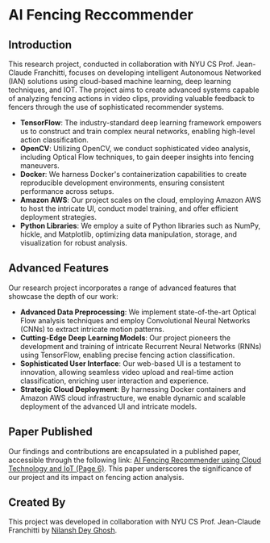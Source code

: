 # AI Fencing Reccommender

## Introduction
This research project, conducted in collaboration with NYU CS Prof. Jean-Claude Franchitti, focuses on developing intelligent Autonomous Networked (IAN) solutions using cloud-based machine learning, deep learning techniques, and IOT. The project aims to create advanced systems capable of analyzing fencing actions in video clips, providing valuable feedback to fencers through the use of sophisticated recommender systems.

- **TensorFlow**: The industry-standard deep learning framework empowers us to construct and train complex neural networks, enabling high-level action classification.
- **OpenCV**: Utilizing OpenCV, we conduct sophisticated video analysis, including Optical Flow techniques, to gain deeper insights into fencing maneuvers.
- **Docker**: We harness Docker's containerization capabilities to create reproducible development environments, ensuring consistent performance across setups.
- **Amazon AWS**: Our project scales on the cloud, employing Amazon AWS to host the intricate UI, conduct model training, and offer efficient deployment strategies.
- **Python Libraries**: We employ a suite of Python libraries such as NumPy, hickle, and Matplotlib, optimizing data manipulation, storage, and visualization for robust analysis.

## Advanced Features
Our research project incorporates a range of advanced features that showcase the depth of our work:

- **Advanced Data Preprocessing**: We implement state-of-the-art Optical Flow analysis techniques and employ Convolutional Neural Networks (CNNs) to extract intricate motion patterns.
- **Cutting-Edge Deep Learning Models**: Our project pioneers the development and training of intricate Recurrent Neural Networks (RNNs) using TensorFlow, enabling precise fencing action classification.
- **Sophisticated User Interface**: Our web-based UI is a testament to innovation, allowing seamless video upload and real-time action classification, enriching user interaction and experience.
- **Strategic Cloud Deployment**: By harnessing Docker containers and Amazon AWS cloud infrastructure, we enable dynamic and scalable deployment of the advanced UI and intricate models.

## Paper Published
Our findings and contributions are encapsulated in a published paper, accessible through the following link: [AI Fencing Recommender using Cloud Technology and IoT (Page 6)](https://img1.wsimg.com/blobby/go/9191e826-b8e2-4be4-9c2c-09e8c7fc1375/downloads/Issue%20_3.pdf?ver=1685207117282.). This paper underscores the significance of our project and its impact on fencing action analysis.

## Created By
This project was developed in collaboration with NYU CS Prof. Jean-Claude Franchitti by [Nilansh Dey Ghosh](https://github.com/ndg24).

